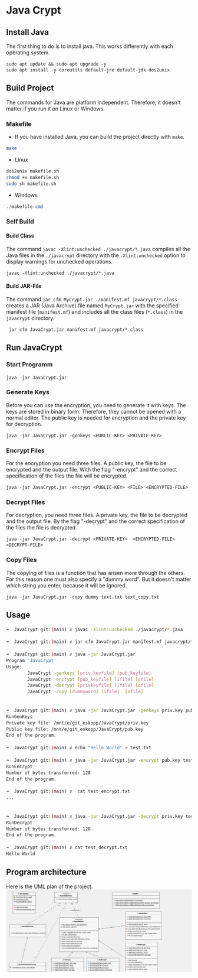 # Java Crypt


## Install Java
The first thing to do is to install java. This works differently with each operating system.
```shell
sudo apt update && sudo apt upgrade -y
sudo apt install -y coreutils default-jre default-jdk dos2unix
```

## Build Project
The commands for Java are platform independent. Therefore, it doesn't matter if you run it on Linux or Windows.

### Makefile
- If you have installed Java, you can build the project directly with ``make``. 
```bash
make
```

- Linux
```bash
dos2unix makefile.sh
chmod +x makefile.sh
sudo sh makefile.sh
```
- Windows
```powershell
./makefile.cmd
```

### Self Build
#### Build Class
The command ``javac -Xlint:unchecked ./javacrypt/*.java`` compiles all the Java files in the ``./javacrypt`` directory with the ``-Xlint:unchecked`` option to display warnings for unchecked operations.

```shell
javac -Xlint:unchecked ./javacrypt/*.java
```


#### Build  JAR-File
The command ``jar cfm MyCrypt.jar ./manifest.mf javacrypt/*.class`` creates a JAR (Java Archive) file named ``MyCrypt.jar`` with the specified manifest file (``manifest.mf``) and includes all the class files (``*.class``) in the ``javacrypt`` directory.

```shell
 jar cfm JavaCrypt.jar manifest.mf javacrypt/*.class
```

## Run JavaCrypt

### Start Programm
```shell
java -jar JavaCrypt.jar
```

### Generate Keys 
Before you can use the encryption, you need to generate it with keys. The keys are stored in binary form. Therefore, they cannot be opened with a normal editor. The public key is needed for encryption and the private key for decryption. 

```shell
java -jar JavaCrypt.jar -genkeys <PUBLIC-KEY> <PRIVATE-KEY>
```

### Encrypt Files 
For the encryption you need three files. A public key, the file to be encrypted and the output file. With the flag "-encrypt" and the correct specification of the files the file will be encrypted.
```shell
java -jar JavaCrypt.jar -encrypt <PUBLIC-KEY> <FILE> <ENCRYPTED-FILE>
```


### Decrypt Files 
For decryption, you need three files. A private key, the file to be decrypted and the output file. By the flag "-decrypt" and the correct specification of the files the file is decrypted. 
```shell
java -jar JavaCrypt.jar -decrypt <PRIVATE-KEY>  <ENCRYPTED-FILE> <DECRYPT-FILE> 
```


### Copy Files
The copying of files is a function that has arisen more through the others. For this reason one must also specify a "dummy word". But it doesn't matter which string you enter, because it will be ignored. 

```shell
java -jar JavaCrypt.jar -copy dummy text.txt text_copy.txt
```

## Usage
```bash
➜  JavaCrypt git:(main) ✗ javac -Xlint:unchecked ./javacrypt/*.java

➜  JavaCrypt git:(main) ✗ jar cfm JavaCrypt.jar manifest.mf javacrypt/*.class

➜  JavaCrypt git:(main) ✗ java -jar JavaCrypt.jar
Program 'JavaCrypt'
Usage:
        JavaCrypt -genkeys [priv_keyfile] [pub_keyfile]
        JavaCrypt -encrypt [pub_keyfile] [ifile] [ofile]
        JavaCrypt -decrypt [privkeyfile] [ifile] [ofile]
        JavaCrypt -copy [dummyword] [ifile]  [ofile]


➜  JavaCrypt git:(main) ✗ java -jar JavaCrypt.jar -genkeys priv.key pub.key
RunGenKeys
Private key file: /mnt/e/git_eskopp/JavaCrypt/priv.key
Public key file: /mnt/e/git_eskopp/JavaCrypt/pub.key
End of the program.

➜  JavaCrypt git:(main) ✗ echo "Hello World" > test.txt

➜  JavaCrypt git:(main) ✗ java -jar JavaCrypt.jar -encrypt pub.key test.txt test_encrypt.txt
RunEncrypt
Number of bytes transferred: 128
End of the program.

➜  JavaCrypt git:(main) ✗  cat test_encrypt.txt
...


➜  JavaCrypt git:(main) ✗ java -jar JavaCrypt.jar -decrypt priv.key test_encrypt.txt test_decrypt.txt
RunDecrypt
Number of bytes transferred: 128
End of the program.

➜  JavaCrypt git:(main) ✗ cat test_decrypt.txt
Hello World
```


## Program architecture
Here is the UML plan of the project. 
<img src="./img/UML.png" alt="Java UML">

